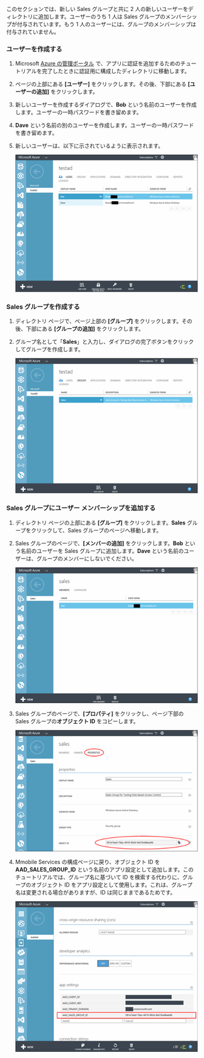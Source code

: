 このセクションでは、新しい Sales グループと共に 2 人の新しいユーザーをディレクトリに追加します。ユーザーのうち 1 人は Sales グループのメンバーシップが付与されています。もう 1 人のユーザーには、グループのメンバーシップは付与されていません。

### ユーザーを作成する
1. Microsoft [Azure の管理ポータル](https://manage.windowsazure.com) で、アプリに認証を追加するためのチュートリアルを完了したときに認証用に構成したディレクトリに移動します。
2. ページの上部にある **[ユーザー]** をクリックします。その後、下部にある **[ユーザーの追加]** をクリックします。 
3. 新しいユーザーを作成するダイアログで、**Bob** という名前のユーザーを作成します。ユーザーの一時パスワードを書き留めます。 
4. **Dave** という名前の別のユーザーを作成します。ユーザーの一時パスワードを書き留めます。
5. 新しいユーザーは、以下に示されているように表示されます。
   
    ![](./media/mobile-services-aad-rbac-create-sales-group/users.png)

### Sales グループを作成する
1. ディレクトリ ページで、ページ上部の **[グループ]** をクリックします。その後、下部にある **[グループの追加]** をクリックします。 
2. グループ名として「**Sales**」と入力し、ダイアログの完了ボタンをクリックしてグループを作成します。 
   
    ![](./media/mobile-services-aad-rbac-create-sales-group/sales-group.png)

### Sales グループにユーザー メンバーシップを追加する
1. ディレクトリ ページの上部にある **[グループ]** をクリックします。**Sales** グループをクリックして、Sales グループのページへ移動します。 
2. Sales グループのページで、**[メンバーの追加]** をクリックします。**Bob** という名前のユーザーを Sales グループに追加します。**Dave** という名前のユーザーは、グループのメンバーにしないでください。
   
    ![](./media/mobile-services-aad-rbac-create-sales-group/group-membership.png)
3. Sales グループのページで、**[プロパティ]** をクリックし、ページ下部の Sales グループの**オブジェクト ID** をコピーします。

    ![](./media/mobile-services-aad-rbac-create-sales-group/sales-group-id.png)

1. Mmobile Services の構成ページに戻り、オブジェクト ID を **AAD\_SALES\_GROUP\_ID** という名前のアプリ設定として追加します。このチュートリアルでは、グループ名に基づいて ID を検索する代わりに、グループのオブジェクト ID をアプリ設定として使用します。これは、グループ名は変更される場合がありますが、ID は同じままであるためです。
   
    ![](./media/mobile-services-aad-rbac-create-sales-group/sales-group-id-app-setting.png)

<!----HONumber=AcomDC_1203_2015-->